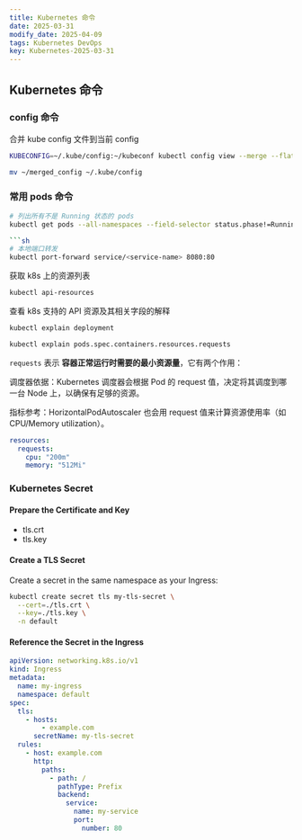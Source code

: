 ```yaml
---
title: Kubernetes 命令
date: 2025-03-31
modify_date: 2025-04-09
tags: Kubernetes DevOps
key: Kubernetes-2025-03-31
---
```


## Kubernetes 命令

### config 命令

合并 kube config 文件到当前 config

```sh
KUBECONFIG=~/.kube/config:~/kubeconf kubectl config view --merge --flatten > ~/merged_config

mv ~/merged_config ~/.kube/config
```

### 常用 pods 命令

```sh
# 列出所有不是 Running 状态的 pods
kubectl get pods --all-namespaces --field-selector status.phase!=Running

```sh
# 本地端口转发
kubectl port-forward service/<service-name> 8080:80
```

<!--more-->

获取 k8s 上的资源列表

```sh
kubectl api-resources
```

查看 k8s 支持的 API 资源及其相关字段的解释

```sh
kubectl explain deployment

kubectl explain pods.spec.containers.resources.requests
```

`requests` 表示 **容器正常运行时需要的最小资源量**，它有两个作用：

调度器依据：Kubernetes 调度器会根据 Pod 的 request 值，决定将其调度到哪一台 Node 上，以确保有足够的资源。

指标参考：HorizontalPodAutoscaler 也会用 request 值来计算资源使用率（如 CPU/Memory utilization）。

```yaml
resources:
  requests:
    cpu: "200m"
    memory: "512Mi"
```

### Kubernetes Secret

#### Prepare the Certificate and Key

- tls.crt
- tls.key

#### Create a TLS Secret

Create a secret in the same namespace as your Ingress:

```bash
kubectl create secret tls my-tls-secret \
  --cert=./tls.crt \
  --key=./tls.key \
  -n default
```

#### Reference the Secret in the Ingress

```yaml
apiVersion: networking.k8s.io/v1
kind: Ingress
metadata:
  name: my-ingress
  namespace: default
spec:
  tls:
    - hosts:
        - example.com
      secretName: my-tls-secret
  rules:
    - host: example.com
      http:
        paths:
          - path: /
            pathType: Prefix
            backend:
              service:
                name: my-service
                port:
                  number: 80
```